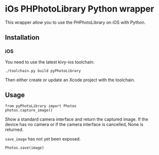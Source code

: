 # iOs PHPhotoLibrary Python wrapper

This wrapper allow you to use the PHPhotoLibrary on iOS with Python.

## Installation

### iOS

You need to use the latest kivy-ios toolchain:

    ./toolchain.py build pyPhotoLibrary

Then either create or update an Xcode project with the toolchain.

## Usage

    from pyPhotoLibrary import Photos
    photos.capture_image()

Show a standard camera interface and return the captured image.
If the device has no camera or if the camera interface is cancelled, None
is returned.

`save_image` has not yet been exposed.

	Photos.save(image)

